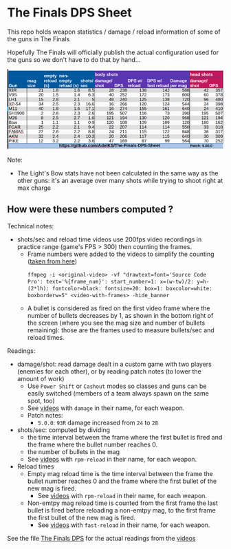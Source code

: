 
# The Finals DPS Sheet

This repo holds weapon statistics / damage / reload information of some of the guns in The Finals

Hopefully The Finals will officially publish the actual configuration
used for the guns so we don't have to do that by hand...

![stats](/stats.png)

Note:
- The Light's Bow stats have not been calculated in the same way as the other guns: it's an average over many shots while trying to shoot right at max charge

## How were these numbers computed ?

Technical notes:
- shots/sec and reload time videos use 200fps video recordings in practice range (game's FPS > 300) then counting the frames.
  - Frame numbers were added to the videos to simplify the counting ([taken from here](https://www.reddit.com/r/VideoEditing/comments/ibcm8k/counting_number_of_frames_between_two_events_in/))
    ```shell
    ffmpeg -i <original-video> -vf "drawtext=font='Source Code Pro': text='%{frame_num}': start_number=1: x=(w-tw)/2: y=h-(2*lh): fontcolor=black: fontsize=20: box=1: boxcolor=white: boxborderw=5" <video-with-frames> -hide_banner
    ```
  - A bullet is considered as fired on the first video frame where the number of bullets decreases by 1, as shown in the bottom right of the screen (where you see the mag size and number of bullets remaining): those are the frames used to measure bullets/sec and reload times.

Readings:
- damage/shot: read damage dealt in a custom game with two players (enemies for each other), or by reading patch notes (to lower the amount of work)
  - Use `Power Shift` or `Cashout` modes so classes and guns can be easily switched (members of a team always spawn on the same spot, too)
  - See [videos](./videos/) with `damage` in their name, for each weapon.
  - Patch notes:
    - `5.0.0`: `93R` damage increased from `24` to `28`
- shots/sec: computed by dividing
  - the time interval between the frame where the first bullet is fired and the frame where the bullet number reaches 0.
  - the number of bullets in the mag
  - See [videos](./videos/) with `rpm-reload` in their name, for each weapon.
- Reload times
  - Empty mag reload time is the time interval between the frame the bullet number reaches 0 and the frame where the first bullet of the new mag is fired.
    - See [videos](./videos/) with `rpm-reload` in their name, for each weapon.
  - Non-emtpy mag reload time is counted from the first frame the last bullet is fired before reloading a non-emtpy mag, to the first frame the first bullet of the new mag is fired.
    - See [videos](./videos/) with `fast-reload` in their name, for each weapon.

See the file [The Finals DPS](./The%20Finals%20DPS.ods) for the actual readings from the [videos](./videos/)
